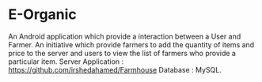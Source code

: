 # E-Organic
  An Android application which provide a interaction between a User and Farmer. An initiative which provide farmers to add the quantity of items and price to the server and users to view the list of farmers who provide a particular item.  Server Application : https://github.com/irshedahamed/Farmhouse Database : MySQL.
